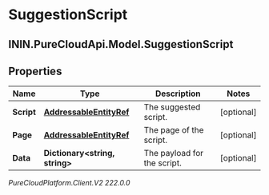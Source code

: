 # SuggestionScript

## ININ.PureCloudApi.Model.SuggestionScript

## Properties

|Name | Type | Description | Notes|
|------------ | ------------- | ------------- | -------------|
| **Script** | [**AddressableEntityRef**](AddressableEntityRef) | The suggested script. | [optional] |
| **Page** | [**AddressableEntityRef**](AddressableEntityRef) | The page of the script. | [optional] |
| **Data** | **Dictionary&lt;string, string&gt;** | The payload for the script. | [optional] |



_PureCloudPlatform.Client.V2 222.0.0_
